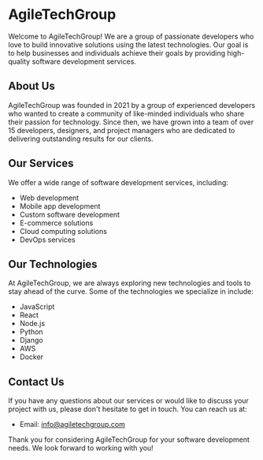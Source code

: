 # AgileTechGroup

Welcome to AgileTechGroup! We are a group of passionate developers who love to build innovative solutions using the latest technologies. Our goal is to help businesses and individuals achieve their goals by providing high-quality software development services.

## About Us
AgileTechGroup was founded in 2021 by a group of experienced developers who wanted to create a community of like-minded individuals who share their passion for technology. Since then, we have grown into a team of over 15 developers, designers, and project managers who are dedicated to delivering outstanding results for our clients.

## Our Services
We offer a wide range of software development services, including:
- Web development
- Mobile app development
- Custom software development
- E-commerce solutions
- Cloud computing solutions
- DevOps services

## Our Technologies
At AgileTechGroup, we are always exploring new technologies and tools to stay ahead of the curve. Some of the technologies we specialize in include:
- JavaScript
- React
- Node.js
- Python
- Django
- AWS
- Docker

## Contact Us
If you have any questions about our services or would like to discuss your project with us, please don't hesitate to get in touch. You can reach us at:

  - Email: info@agiletechgroup.com

Thank you for considering AgileTechGroup for your software development needs. We look forward to working with you!
